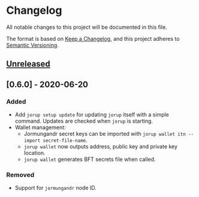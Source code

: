 # Changelog
All notable changes to this project will be documented in this file.

The format is based on [Keep a Changelog](https://keepachangelog.com/en/1.0.0/),
and this project adheres to [Semantic Versioning](https://semver.org/spec/v2.0.0.html).

## [Unreleased]

## [0.6.0] - 2020-06-20

### Added

- Add `jorup setup update` for updating `jorup` itself with a simple command. Updates are checked
  when `jorup` is starting.
- Wallet management:
  - Jormungandr secret keys can be imported with `jorup wallet itn --import secret-file-name`.
  - `jorup wallet` now outputs address, public key and private key location.
  - `jorup wallet` generates BFT secrets file when called.

### Removed

- Support for `jormungandr` node ID.

[Unreleased]: https://github.com/input-output-hk/jorup/compare/v0.6.0...HEAD
[0.0.6]: https://github.com/input-output-hk/jorup/compare/v0.0.5...v0.0.6
